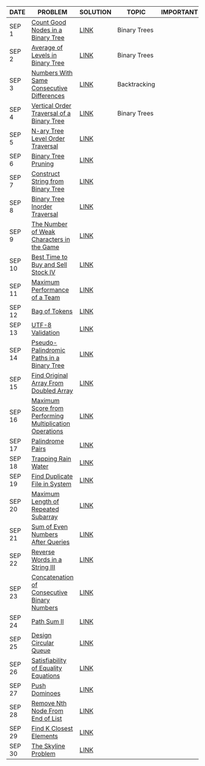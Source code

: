 |DATE|PROBLEM|SOLUTION|TOPIC|IMPORTANT|
|-----|-------|--------|-----|---------|
|SEP 1|[Count Good Nodes in a Binary Tree](https://leetcode.com/problems/count-good-nodes-in-binary-tree/)|[LINK](https://github.com/utkarsh006/LeetCode-Grind/blob/main/SEPT%20CHALLENGES/SEP%201_%20Count%20Good%20Nodes.cpp)|Binary Trees|
|SEP 2|[Average of Levels in Binary Tree](https://leetcode.com/problems/average-of-levels-in-binary-tree/)|[LINK](https://github.com/utkarsh006/LeetCode-Grind/blob/main/SEPT%20CHALLENGES/SEP%202_Average%20of%20Levels%20in%20Binary%20Tree.cpp)|Binary Trees|
|SEP 3|[Numbers With Same Consecutive Differences](https://leetcode.com/problems/count-good-nodes-in-binary-tree/)|[LINK](https://github.com/utkarsh006/LeetCode-Grind/blob/main/SEPT%20CHALLENGES/SEP%203_%20Numbers%20With%20Same%20Consecutive%20Differences.cpp)|Backtracking|
|SEP 4|[Vertical Order Traversal of a Binary Tree](https://leetcode.com/problems/vertical-order-traversal-of-a-binary-tree/)|[LINK](https://github.com/utkarsh006/LeetCode-Grind/blob/main/SEPT%20CHALLENGES/SEP%204_VerticalOrderTraversal.cpp)|Binary Trees|
|SEP 5|[N-ary Tree Level Order Traversal](https://leetcode.com/problems/add-one-row-to-tree/)|[LINK]()||
|SEP 6|[Binary Tree Pruning](https://leetcode.com/problems/binary-tree-pruning/)|[LINK]()||
|SEP 7|[Construct String from Binary Tree](https://leetcode.com/problems/construct-string-from-binary-tree/)|[LINK]()||
|SEP 8|[Binary Tree Inorder Traversal](https://leetcode.com/problems/binary-tree-inorder-traversal/)|[LINK]()||
|SEP 9|[The Number of Weak Characters in the Game](https://leetcode.com/problems/the-number-of-weak-characters-in-the-game/)|[LINK]()||
|SEP 10|[Best Time to Buy and Sell Stock IV](https://leetcode.com/problems/best-time-to-buy-and-sell-stock-iv/)|[LINK]()||
|SEP 11|[Maximum Performance of a Team](https://leetcode.com/problems/maximum-performance-of-a-team/)|[LINK]()||
|SEP 12|[Bag of Tokens](https://leetcode.com/problems/bag-of-tokens/)|[LINK]()||
|SEP 13|[UTF-8 Validation](https://leetcode.com/problems/utf-8-validation/)|[LINK]()||
|SEP 14|[Pseudo-Palindromic Paths in a Binary Tree](https://leetcode.com/problems/pseudo-palindromic-paths-in-a-binary-tree/)|[LINK]()||
|SEP 15|[Find Original Array From Doubled Array](https://leetcode.com/problems/find-original-array-from-doubled-array/)|[LINK]()||
|SEP 16|[Maximum Score from Performing Multiplication Operations](https://leetcode.com/problems/maximum-score-from-performing-multiplication-operations/)|[LINK]()||
|SEP 17|[Palindrome Pairs](https://leetcode.com/problems/palindrome-pairs/)|[LINK]()||
|SEP 18|[Trapping Rain Water](https://leetcode.com/problems/trapping-rain-water/)|[LINK]()||
|SEP 19|[Find Duplicate File in System](https://leetcode.com/problems/find-duplicate-file-in-system/)|[LINK]()||
|SEP 20|[Maximum Length of Repeated Subarray](https://leetcode.com/problems/maximum-length-of-repeated-subarray/)|[LINK]()||
|SEP 21|[Sum of Even Numbers After Queries](https://leetcode.com/problems/sum-of-even-numbers-after-queries/)|[LINK]()||
|SEP 22|[Reverse Words in a String III](https://leetcode.com/problems/reverse-words-in-a-string-iii/)|[LINK]()||
|SEP 23|[Concatenation of Consecutive Binary Numbers](https://leetcode.com/problems/concatenation-of-consecutive-binary-numbers/)|[LINK]()||
|SEP 24|[Path Sum II](https://leetcode.com/problems/path-sum-ii/)|[LINK]()||
|SEP 25|[Design Circular Queue](https://leetcode.com/problems/design-circular-queue/)|[LINK]()||
|SEP 26|[Satisfiability of Equality Equations](https://leetcode.com/problems/satisfiability-of-equality-equations/)|[LINK]()||
|SEP 27|[Push Dominoes](https://leetcode.com/problems/push-dominoes/)|[LINK]()||
|SEP 28|[Remove Nth Node From End of List](https://leetcode.com/problems/remove-nth-node-from-end-of-list/)|[LINK]()||
|SEP 29|[Find K Closest Elements](https://leetcode.com/problems/find-k-closest-elements/)|[LINK]()||
|SEP 30|[The Skyline Problem](https://leetcode.com/problems/the-skyline-problem/)|[LINK]()||

